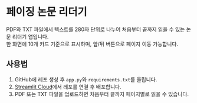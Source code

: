 # 페이징 논문 리더기

PDF와 TXT 파일에서 텍스트를 280자 단위로 나누어 처음부터 끝까지 읽을 수 있는 논문 리더기 앱입니다.  
한 화면에 10개 카드 기준으로 표시하며, 앞/뒤 버튼으로 페이지 이동 가능합니다.

## 사용법
1. GitHub에 레포 생성 후 `app.py`와 `requirements.txt`를 올립니다.
2. [Streamlit Cloud](https://share.streamlit.io/)에서 레포를 연결 후 배포합니다.
3. PDF 또는 TXT 파일을 업로드하면 처음부터 끝까지 페이지별로 읽을 수 있습니다.
